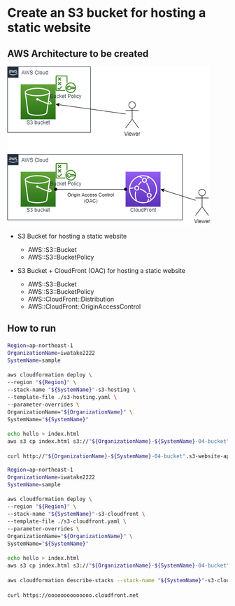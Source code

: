 # Create an S3 bucket for hosting a static website

## AWS Architecture to be created

![](./s3-hosting.drawio.png)

- S3 Bucket for hosting a static website
    - AWS::S3::Bucket
    - AWS::S3::BucketPolicy

- S3 Bucket + CloudFront (OAC) for hosting a static website
    - AWS::S3::Bucket
    - AWS::S3::BucketPolicy
    - AWS::CloudFront::Distribution
    - AWS::CloudFront::OriginAccessControl

## How to run

```sh
Region=ap-northeast-1
OrganizationName=iwatake2222
SystemName=sample

aws cloudformation deploy \
--region "${Region}" \
--stack-name "${SystemName}"-s3-hosting \
--template-file ./s3-hosting.yaml \
--parameter-overrides \
OrganizationName="${OrganizationName}" \
SystemName="${SystemName}"

echo hello > index.html
aws s3 cp index.html s3://"${OrganizationName}-${SystemName}-04-bucket"

curl http://"${OrganizationName}-${SystemName}-04-bucket".s3-website-ap-northeast-1.amazonaws.com
```

```sh
Region=ap-northeast-1
OrganizationName=iwatake2222
SystemName=sample

aws cloudformation deploy \
--region "${Region}" \
--stack-name "${SystemName}"-s3-cloudfront \
--template-file ./s3-cloudfront.yaml \
--parameter-overrides \
OrganizationName="${OrganizationName}" \
SystemName="${SystemName}"

echo hello > index.html
aws s3 cp index.html s3://"${OrganizationName}-${SystemName}-04-bucket"

aws cloudformation describe-stacks --stack-name "${SystemName}"-s3-cloudfront --query "Stacks[0].Outputs[?OutputKey=='CloudFrontDomainName'].OutputValue" --output text

curl https://oooooooooooooo.cloudfront.net
```
